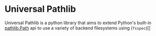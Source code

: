 Universal Pathlib
==================

Universal Pathlib is a python library that aims to extend Python's built-in [pathlib.Path](https://docs.python.org/3/library/pathlib.html) api to use a variety of backend filesystems using (`fsspec`)[]


